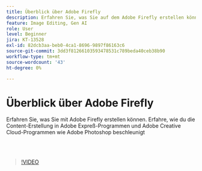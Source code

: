 ```yaml
---
title: Überblick über Adobe Firefly
description: Erfahren Sie, was Sie auf dem Adobe Firefly erstellen können
feature: Image Editing, Gen AI
role: User
level: Beginner
jira: KT-13528
exl-id: 82dcb3aa-beb0-4ca1-8696-9897f86163c6
source-git-commit: 3dd3f81266103593478531c789beda40ceb38b90
workflow-type: tm+mt
source-wordcount: '43'
ht-degree: 0%

---
```


# Überblick über Adobe Firefly

Erfahren Sie, was Sie mit Adobe Firefly erstellen können. Erfahre, wie du die Content-Erstellung in Adobe Expreß-Programmen und Adobe Creative Cloud-Programmen wie Adobe Photoshop beschleunigt

<br> 

>[!VIDEO](https://video.tv.adobe.com/v/3446180?quality=12&learn=on&hidetitle=true&captions=ger)
